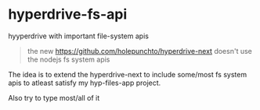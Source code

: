 # hyperdrive-fs-api
hyyperdrive with important file-system apis
> the new https://github.com/holepunchto/hyperdrive-next doesn't use the nodejs fs system apis

The idea is to extend the hyperdrive-next to include some/most fs system apis to atleast satisfy my hyp-files-app project.

Also try to type most/all of it
